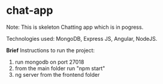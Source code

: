 # chat-app
Note: This is skeleton Chatting app which is in pogress.

Technologies used: MongoDB, Express JS, Angular, NodeJS.

 **Brief** Instructions to run the project:
  1) run mongodb on port 27018
  2) from the main folder run "npm start"
  3) ng server from the frontend folder
